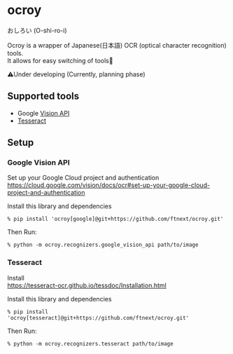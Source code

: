 # ocroy

おしろい (O-shi-ro-i)

Ocroy is a wrapper of Japanese(日本語) OCR (optical character recognition) tools.  
It allows for easy switching of tools🍰

⚠️Under developing (Currently, planning phase)

## Supported tools

* Google [Vision API](https://cloud.google.com/vision/docs)
* [Tesseract](https://tesseract-ocr.github.io/tessdoc/)

## Setup

### Google Vision API

Set up your Google Cloud project and authentication  
https://cloud.google.com/vision/docs/ocr#set-up-your-google-cloud-project-and-authentication

Install this library and dependencies

```
% pip install 'ocroy[google]@git+https://github.com/ftnext/ocroy.git'
```

Then Run:

```
% python -m ocroy.recognizers.google_vision_api path/to/image
```

### Tesseract

Install  
https://tesseract-ocr.github.io/tessdoc/Installation.html

Install this library and dependencies

```
% pip install 'ocroy[tesseract]@git+https://github.com/ftnext/ocroy.git'
```

Then Run:

```
% python -m ocroy.recognizers.tesseract path/to/image
```
